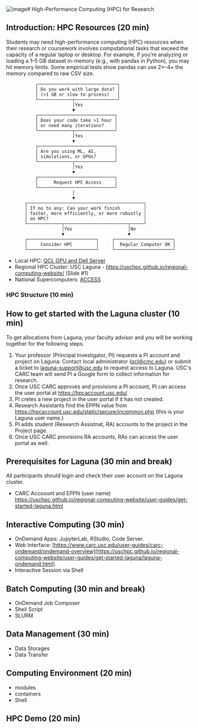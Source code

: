 ![image](https://github.com/user-attachments/assets/cea50967-ac68-4f79-bb3b-218e3f916cc3)# High-Performance Computing (HPC) for Research

## Introduction: HPC Resources (20 min)
Students may need high-performance computing (HPC) resources when their research or coursework involves computational tasks that exceed the capacity of a regular laptop or desktop. For example, if you’re analyzing or loading a 1–5 GB dataset in-memory (e.g., with pandas in Python), you may hit memory limits. Some empirical tests show pandas can use 2×–4× the memory compared to raw CSV size.

               ┌──────────────────────────────┐
               │ Do you work with large data? │
               │ (>1 GB or slow to process)   │
               └─────────────┬────────────────┘
                             │Yes
                             ▼
               ┌─────────────────────────────┐
               │ Does your code take >1 hour │
               │ or need many iterations?    │
               └─────────────┬───────────────┘
                             │Yes
                             ▼
               ┌─────────────────────────────┐
               │ Are you using ML, AI,       │
               │ simulations, or GPUs?       │
               └─────────────┬───────────────┘
                             │Yes
                             ▼
               ┌─────────────────────────────┐
               │      Request HPC Access     │
               └─────────────────────────────┘
                             │
                             ▼
           ┌────────────────────────────────────────────┐
           │ If no to any: Can your work finish         │
           │ faster, more efficiently, or more robustly │
           │ on HPC?                                    │
           └─────────────┬────────────────────────┬─────┘
                         │Yes                     │No
                         ▼                        ▼
           ┌──────────────────────────┐     ┌──────────────────────┐
           │     Consider HPC         │     │  Regular Computer OK │
           └──────────────────────────┘     └──────────────────────┘

- Local HPC: [QCL GPU and Dell Server](Introduction.md)
- Regional HPC Cluster: USC Laguna - https://uschpc.github.io/regional-computing-website/ (Slide #1)
- National Supercomputers: [ACCESS](https://github.com/CMC-QCL/HPC-research-computing/blob/main/Introduction.md#national-supercomputers-access)

### HPC Structure (10 min)



## How to get started with the Laguna cluster (10 min)
To get allocations from Laguna, your faculty advisor and you will be working together for the following steps.

1. Your professor (Principal Investigator, PI) requests a PI account and project on Laguna: Contact local administrator (qcl@cmc.edu) or submit a ticket to laguna-support@usc.edu to request access to Laguna. USC's CARC team will send PI a Google form to collect information for research.
2. Once USC CARC approves and provisions a PI account, PI can access the user portal at https://hpcaccount.usc.edu/
3. PI cretes a new project in the user portal if it has not created. 
4. Research Assistants find the EPPN value from https://hpcaccount.usc.edu/static/secure/incommon.php (this is your Laguna user name.)
5. PI adds student (Research Assistnat, RA) accounts to the project in the Project page.
6. Once USC CARC provisions RA accounts, RAs can access the user portal as well.

## Prerequisites for Laguna (30 min and break)
All participants should login and check their user account on the Laguna cluster.

- CARC Accoount and EPPN (user name)
 https://uschpc.github.io/regional-computing-website/user-guides/get-started-laguna.html

## Interactive Computing (30 min)
- OnDemand Apps: JupyterLab, RStudio, Code Server.
- Web Interface: [https://www.carc.usc.edu/user-guides/carc-ondemand/ondemand-overview](https://uschpc.github.io/regional-computing-website/user-guides/get-started-laguna/laguna-ondemand.html)
- Interactive Session via Shell

## Batch Computing (30 min and break)
- OnDemand Job Composer
- Shell Script
- SLURM

## Data Management (30 min)
- Data Storages
- Data Transfer

## Computing Environment (20 min)
- modules
- containers
- Shell

## HPC Demo (20 min) 



